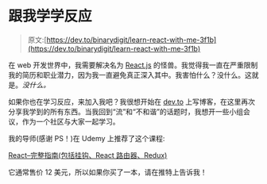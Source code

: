 # 跟我学学反应

> 原文:[https://dev.to/binarydigit/learn-react-with-me-3f1b](https://dev.to/binarydigit/learn-react-with-me-3f1b)

在 web 开发世界中，我需要解决名为 [React.js](https://reactjs.org/) 的怪兽。我觉得我一直在严重限制我的简历和职业潜力，因为我一直避免真正深入其中。我害怕什么？没什么。这就是。*没什么。*

如果你也在学习反应，来加入我吧？我很想开始在 [dev.to](https://dev.to/binarydigit) 上写博客，在这里再次分享我学到的所有东西。当我回到“流”和“不和谐”的话题时，我想开一些小组会议，作为一个社区与大家一起学习。

我的导师(感谢 PS！)在 Udemy 上推荐了这个课程:

[React–完整指南(包括挂钩、React 路由器、Redux)](https://www.udemy.com/react-the-complete-guide-incl-redux/)

它通常售价 12 美元，所以如果你买了一本，请在推特上告诉我！